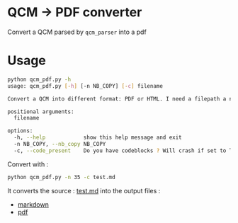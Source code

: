 # QCM -> PDF converter

Convert a QCM parsed by `qcm_parser` into a pdf

# Usage

```bash
python qcm_pdf.py -h
usage: qcm_pdf.py [-h] [-n NB_COPY] [-c] filename

Convert a QCM into different format: PDF or HTML. I need a filepath a number of copy and the option -w or -p

positional arguments:
  filename

options:
  -h, --help            show this help message and exit
  -n NB_COPY, --nb_copy NB_COPY
  -c, --code_present    Do you have codeblocks ? Will crash if set to True and there's no code blocks
```

Convert with :

```bash
python qcm_pdf.py -n 35 -c test.md
```

It converts the source : [test.md](./test.md) into the output files :

- [markdown](./test_QUESTIONS.md)
- [pdf](./test_QUESTIONS.pdf)
